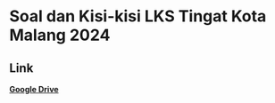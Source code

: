 # Soal dan Kisi-kisi LKS Tingat Kota Malang 2024

## Link
**[Google Drive](https://drive.google.com/drive/folders/1-zmXv99_vUpgwznOj79HmCAqA2D_czBO?usp=sharing)**